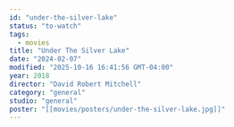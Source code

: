 ```yaml
---
id: "under-the-silver-lake"
status: "to-watch"
tags:
  - movies
title: "Under The Silver Lake"
date: "2024-02-07"
modified: "2025-10-16 16:41:56 GMT-04:00"
year: 2018
director: "David Robert Mitchell"
category: "general"
studio: "general"
poster: "[[movies/posters/under-the-silver-lake.jpg]]"
---
```

